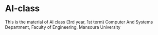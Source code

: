 AI-class
========
This is the material of AI class (3rd year, 1st term)
Computer And Systems Department, Faculty of Engineering, Mansoura University
